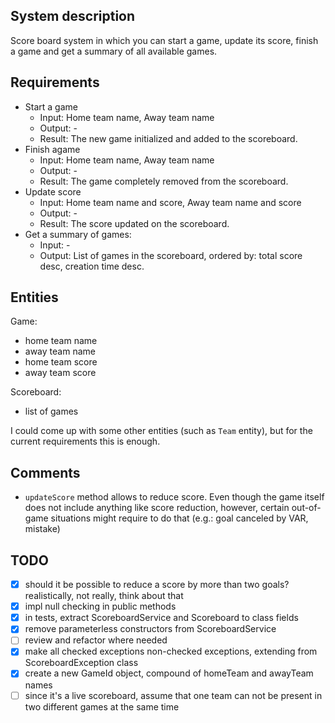## System description

Score board system in which you can start a game, update its score, finish a game and get a summary of all available games.

## Requirements

- Start a game
  - Input: Home team name, Away team name
  - Output: -
  - Result: The new game initialized and added to the scoreboard. 
- Finish agame
  - Input: Home team name, Away team name
  - Output: -
  - Result: The game completely removed from the scoreboard.
- Update score
  - Input: Home team name and score, Away team name and score
  - Output: -
  - Result: The score updated on the scoreboard.
- Get a summary of games:
  - Input: -
  - Output: List of games in the scoreboard, ordered by: total score desc, creation time desc.

## Entities

Game:
- home team name
- away team name
- home team score
- away team score

Scoreboard:
- list of games

I could come up with some other entities (such as `Team` entity), but for the current requirements this is enough.

## Comments

- `updateScore` method allows to reduce score. Even though the game itself does not include anything like score reduction, however, certain out-of-game situations might require to do that (e.g.: goal canceled by VAR, mistake)

## TODO

- [x] should it be possible to reduce a score by more than two goals? realistically, not really, think about that
- [x] impl null checking in public methods
- [x] in tests, extract ScoreboardService and Scoreboard to class fields
- [x] remove parameterless constructors from ScoreboardService
- [ ] review and refactor where needed
- [x] make all checked exceptions non-checked exceptions, extending from ScoreboardException class
- [x] create a new GameId object, compound of homeTeam and awayTeam names
- [ ] since it's a live scoreboard, assume that one team can not be present in two different games at the same time
